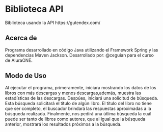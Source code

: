 <h1>Biblioteca API</h1>
Biblioteca usando la API https://gutendex.com/
<h2>Acerca de</h2>
Programa desarrollado en código Java utilizando el Framework Spring y las dependencias Maven Jackson.
Desarrollado por: @ceguian para el curso de AluraONE.
<h2>Modo de Uso</h2>
Al ejecutar el programa, primeramente, iniciara mostrando los datos de los libros con más descargas y menos descargas,además, muestra las estadísticas de las descargas.
Despúes, iniciará una solicitud de búsqueda. Esta búsqueda solicitará el título de algún libro. El título del libro no tiene que ser completo, el buscador brindará las respuestas aproximadas a la búsqueda realizada.
Finalmente, nos pedirá una útlima búsqueda la cuál puede ser tanto de libros como autores, que al igual que la búsqueda anterior, mostrará los resultados próximos a la búsqueda.
